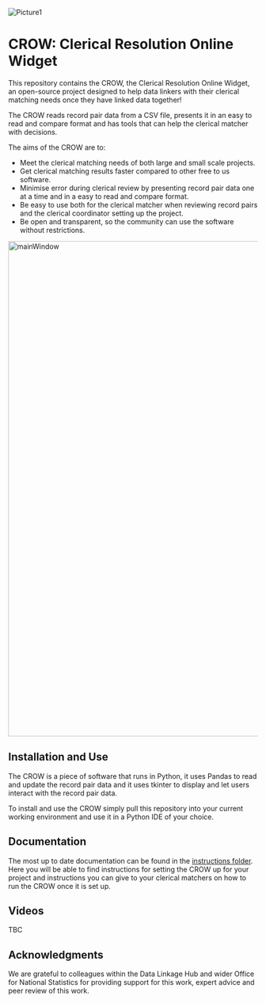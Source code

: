 ![Picture1](https://user-images.githubusercontent.com/92172466/137725825-73024b39-a64d-4496-8c42-256d323831d6.png)

# CROW: Clerical Resolution Online Widget
This repository contains the CROW, the Clerical Resolution Online Widget, an open-source project designed to help data linkers with their clerical matching needs once they have linked data together!

The CROW reads record pair data from a CSV file, presents it in an easy to read and compare format and has tools that can help the clerical matcher with decisions. 

The aims of the CROW are to:

* Meet the clerical matching needs of both large and small scale projects. 
* Get clerical matching results faster compared to other free to us software.
* Minimise error during clerical review by presenting record pair data one at a time and in a easy to read and compare format. 
* Be easy to use both for the clerical matcher when reviewing record pairs and the clerical coordinator setting up the project. 
* Be open and transparent, so the community can use the software without restrictions. 

<img width="1000" alt="mainWindow" src="https://user-images.githubusercontent.com/92172466/137741759-7c18515d-06c6-4ac5-8d7c-198544b0b9b7.PNG">

## Installation and Use
The CROW is a piece of software that runs in Python, it uses Pandas to read and update the record pair data and it uses tkinter to display and let users interact with the record pair data. 

To install and use the CROW simply pull this repository into your current working environment and use it in a Python IDE of your choice. 

## Documentation
The most up to date documentation can be found in the [instructions folder](https://github.com/Data-Linkage/Clerical_Resolution_Online_Widget/tree/main/Instructions). Here you will be able to find instructions for setting the CROW up for your project and instructions you can give to your clerical matchers on how to run the CROW once it is set up. 

## Videos 
TBC 

## Acknowledgments 
We are grateful to colleagues within the Data Linkage Hub and wider Office for National Statistics for providing support for this work, expert advice and peer review of this work. 
